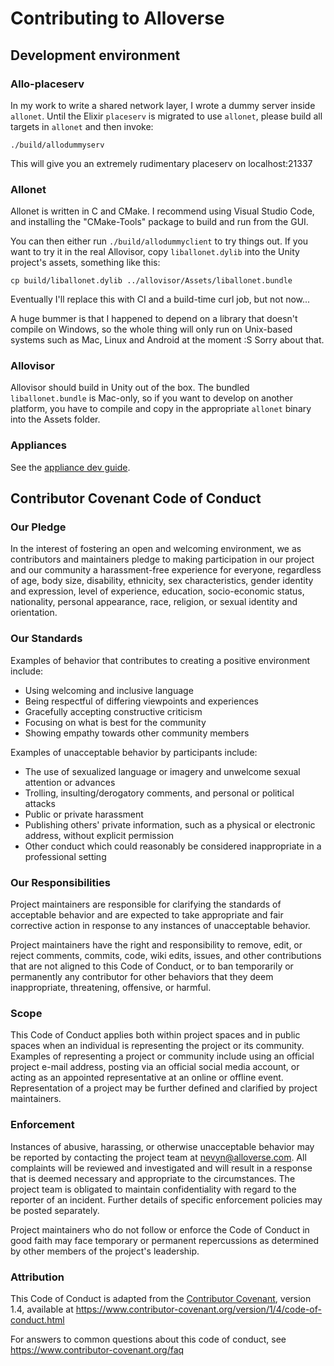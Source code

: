 # Contributing to Alloverse

## Development environment

### Allo-placeserv

In my work to write a shared network layer, I wrote a dummy server inside
`allonet`. Until the Elixir `placeserv` is migrated to use `allonet`, please
build all targets in `allonet` and then invoke:

    ./build/allodummyserv

This will give you an extremely rudimentary placeserv on localhost:21337

### Allonet

Allonet is written in C and CMake. I recommend using Visual Studio Code,
and installing the "CMake-Tools" package to build and run from the GUI.

You can then either run `./build/allodummyclient` to try things out.
If you want to try it in the real Allovisor, copy `liballonet.dylib` into
the Unity project's assets, something like this:

    cp build/liballonet.dylib ../allovisor/Assets/liballonet.bundle

Eventually I'll replace this with CI and a build-time curl job, but not now...

A huge bummer is that I happened to depend on a library that doesn't compile
on Windows, so the whole thing will only run on Unix-based systems such as
Mac, Linux and Android at the moment :S Sorry about that.

### Allovisor

Allovisor should build in Unity out of the box. The bundled `liballonet.bundle`
is Mac-only, so if you want to develop on another platform, you have to compile
and copy in the appropriate `allonet` binary into the Assets folder.

### Appliances

See the [appliance dev guide](writing-apps).

## Contributor Covenant Code of Conduct

### Our Pledge

In the interest of fostering an open and welcoming environment, we as
contributors and maintainers pledge to making participation in our project and
our community a harassment-free experience for everyone, regardless of age, body
size, disability, ethnicity, sex characteristics, gender identity and expression,
level of experience, education, socio-economic status, nationality, personal
appearance, race, religion, or sexual identity and orientation.

### Our Standards

Examples of behavior that contributes to creating a positive environment
include:

* Using welcoming and inclusive language
* Being respectful of differing viewpoints and experiences
* Gracefully accepting constructive criticism
* Focusing on what is best for the community
* Showing empathy towards other community members

Examples of unacceptable behavior by participants include:

* The use of sexualized language or imagery and unwelcome sexual attention or
  advances
* Trolling, insulting/derogatory comments, and personal or political attacks
* Public or private harassment
* Publishing others' private information, such as a physical or electronic
  address, without explicit permission
* Other conduct which could reasonably be considered inappropriate in a
  professional setting

### Our Responsibilities

Project maintainers are responsible for clarifying the standards of acceptable
behavior and are expected to take appropriate and fair corrective action in
response to any instances of unacceptable behavior.

Project maintainers have the right and responsibility to remove, edit, or
reject comments, commits, code, wiki edits, issues, and other contributions
that are not aligned to this Code of Conduct, or to ban temporarily or
permanently any contributor for other behaviors that they deem inappropriate,
threatening, offensive, or harmful.

### Scope

This Code of Conduct applies both within project spaces and in public spaces
when an individual is representing the project or its community. Examples of
representing a project or community include using an official project e-mail
address, posting via an official social media account, or acting as an appointed
representative at an online or offline event. Representation of a project may be
further defined and clarified by project maintainers.

### Enforcement

Instances of abusive, harassing, or otherwise unacceptable behavior may be
reported by contacting the project team at nevyn@alloverse.com. All
complaints will be reviewed and investigated and will result in a response that
is deemed necessary and appropriate to the circumstances. The project team is
obligated to maintain confidentiality with regard to the reporter of an incident.
Further details of specific enforcement policies may be posted separately.

Project maintainers who do not follow or enforce the Code of Conduct in good
faith may face temporary or permanent repercussions as determined by other
members of the project's leadership.

### Attribution

This Code of Conduct is adapted from the [Contributor Covenant][homepage], version 1.4,
available at https://www.contributor-covenant.org/version/1/4/code-of-conduct.html

[homepage]: https://www.contributor-covenant.org

For answers to common questions about this code of conduct, see
https://www.contributor-covenant.org/faq
